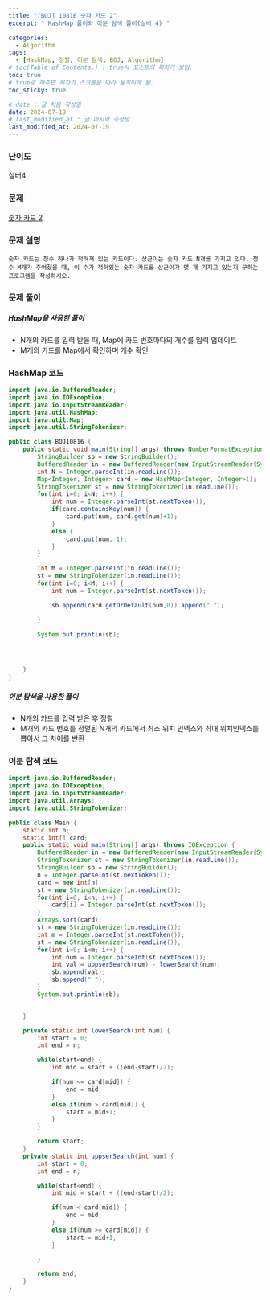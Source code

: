 ```yaml
---
title: "[BOJ] 10816 숫자 카드 2"
excerpt: " HashMap 풀이와 이분 탐색 풀이(실버 4) "

categories:
  - Algorithm
tags:
  - [HashMap, 정렬, 이분 탐색, BOJ, Algorithm]
# toc(Table of Contents.) : true시 포스트의 목차가 보임.
toc: true
# true로 해주면 목차가 스크롤을 따라 움직이게 됨.
toc_sticky: true

# date : 글 처음 작성일
date: 2024-07-19
# last_modified_at : 글 마지막 수정일
last_modified_at: 2024-07-19
---
```


### 난이도

실버4

### 문제

[숫자 카드 2](https://www.acmicpc.net/problem/10816)

### 문제 설명

    숫자 카드는 정수 하나가 적혀져 있는 카드이다. 상근이는 숫자 카드 N개를 가지고 있다. 정수 M개가 주어졌을 때, 이 수가 적혀있는 숫자 카드를 상근이가 몇 개 가지고 있는지 구하는 프로그램을 작성하시오.

### 문제 풀이

##### HashMap을 사용한 풀이

- N개의 카드를 입력 받을 때, Map에 카드 번호마다의 개수를 입력 업데이트
- M개의 카드를 Map에서 확인하며 개수 확인

### HashMap 코드

```java
import java.io.BufferedReader;
import java.io.IOException;
import java.io.InputStreamReader;
import java.util.HashMap;
import java.util.Map;
import java.util.StringTokenizer;

public class BOJ10816 {
	public static void main(String[] args) throws NumberFormatException, IOException {
		StringBuilder sb = new StringBuilder();
		BufferedReader in = new BufferedReader(new InputStreamReader(System.in));
		int N = Integer.parseInt(in.readLine());
		Map<Integer, Integer> card = new HashMap<Integer, Integer>();
		StringTokenizer st = new StringTokenizer(in.readLine());
		for(int i=0; i<N; i++) {
			int num = Integer.parseInt(st.nextToken());
			if(card.containsKey(num)) {
				card.put(num, card.get(num)+1);
			}
			else {
				card.put(num, 1);
			}
		}

		int M = Integer.parseInt(in.readLine());
		st = new StringTokenizer(in.readLine());
		for(int i=0; i<M; i++) {
			int num = Integer.parseInt(st.nextToken());

			sb.append(card.getOrDefault(num,0)).append(" ");

		}

		System.out.println(sb);




	}
}


```

##### 이분 탐색을 사용한 풀이

- N개의 카드를 입력 받은 후 정렬
- M개의 카드 번호를 정렬된 N개의 카드에서 최소 위치 인덱스와 최대 위치인덱스를 뽑아서 그 차이를 반환

### 이분 탐색 코드

```java
import java.io.BufferedReader;
import java.io.IOException;
import java.io.InputStreamReader;
import java.util.Arrays;
import java.util.StringTokenizer;

public class Main {
	static int n;
	static int[] card;
	public static void main(String[] args) throws IOException {
		BufferedReader in = new BufferedReader(new InputStreamReader(System.in));
		StringTokenizer st = new StringTokenizer(in.readLine());
		StringBuilder sb = new StringBuilder();
		n = Integer.parseInt(st.nextToken());
		card = new int[n];
		st = new StringTokenizer(in.readLine());
		for(int i=0; i<n; i++) {
			card[i] = Integer.parseInt(st.nextToken());
		}
		Arrays.sort(card);
		st = new StringTokenizer(in.readLine());
		int m = Integer.parseInt(st.nextToken());
		st = new StringTokenizer(in.readLine());
		for(int i=0; i<m; i++) {
			int num = Integer.parseInt(st.nextToken());
			int val = uppserSearch(num) - lowerSearch(num);
			sb.append(val);
			sb.append(" ");
		}
		System.out.println(sb);


	}

	private static int lowerSearch(int num) {
		int start = 0;
		int end = n;

		while(start<end) {
			int mid = start + ((end-start)/2);

			if(num <= card[mid]) {
				end = mid;
			}
			else if(num > card[mid]) {
				start = mid+1;
			}
		}

		return start;
	}
	private static int uppserSearch(int num) {
		int start = 0;
		int end = n;

		while(start<end) {
			int mid = start + ((end-start)/2);

			if(num < card[mid]) {
				end = mid;
			}
			else if(num >= card[mid]) {
				start = mid+1;
			}

		}

		return end;
	}
}

```
